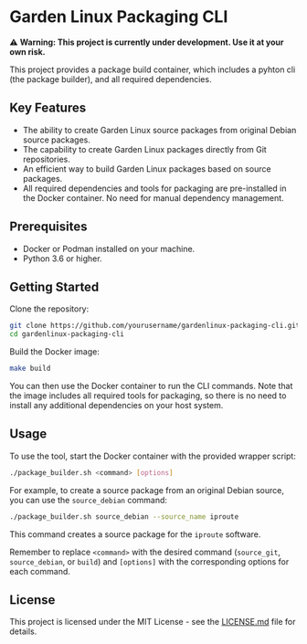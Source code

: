 # Garden Linux Packaging CLI

⚠️ **Warning: This project is currently under development. Use it at your own risk.**

This project provides a package build container, which includes a pyhton cli (the package builder), and all required dependencies.
## Key Features

- The ability to create Garden Linux source packages from original Debian source packages.
- The capability to create Garden Linux packages directly from Git repositories.
- An efficient way to build Garden Linux packages based on source packages.
- All required dependencies and tools for packaging are pre-installed in the Docker container. No need for manual dependency management.

## Prerequisites

- Docker or Podman installed on your machine.
- Python 3.6 or higher.

## Getting Started

Clone the repository:

```bash
git clone https://github.com/yourusername/gardenlinux-packaging-cli.git
cd gardenlinux-packaging-cli
```

Build the Docker image:

```bash
make build
```

You can then use the Docker container to run the CLI commands. Note that the image includes all required tools for packaging, so there is no need to install any additional dependencies on your host system.

## Usage

To use the tool, start the Docker container with the provided wrapper script:

```bash
./package_builder.sh <command> [options]
```

For example, to create a source package from an original Debian source, you can use the `source_debian` command:

```bash
./package_builder.sh source_debian --source_name iproute
```

This command creates a source package for the `iproute` software.

Remember to replace `<command>` with the desired command (`source_git`, `source_debian`, or `build`) and `[options]` with the corresponding options for each command.

## License

This project is licensed under the MIT License - see the [LICENSE.md](./LICENSE.md) file for details.